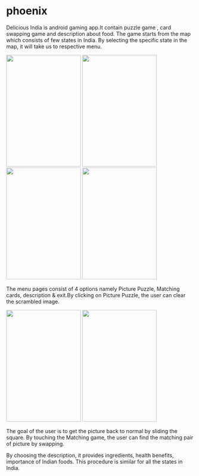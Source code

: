 # phoenix
Delicious India is android gaming app.It contain puzzle game , card swapping game and description about food.
The  game starts from the map which consists of few states in India.
 By selecting the specific state in the map, it will take us to respective menu.
 
 <img src="https://user-images.githubusercontent.com/79742924/136812316-3494abf4-ac8b-4f52-9e0f-684e0fc2356b.jpg" width="200" height="300">                                     <img src="https://user-images.githubusercontent.com/79742924/136816159-b54a485d-7ea3-4487-91a4-f01de87f2d23.jpg" width="200" height="300">              <img src="https://user-images.githubusercontent.com/79742924/136816571-988bb685-a5af-4779-9f61-e99876bd40ec.jpg" width="200" height="300">                    <img src="https://user-images.githubusercontent.com/79742924/136817279-1671364a-0e13-40eb-9a41-9b850364315b.jpg" width="200" height="300">                     







 
 
 
 The menu pages consist of 4 options namely Picture Puzzle, Matching cards, description & exit.By clicking on Picture Puzzle, the user can clear the scrambled image. 
 
 
 
 <img src="https://user-images.githubusercontent.com/79742924/136817729-f980cbaf-ab2c-4510-85f4-d19e127d3f86.jpg" width="200" height="300">     <img src="https://user-images.githubusercontent.com/79742924/136818404-cc89cefa-317c-4482-8eb0-f609bfad07b8.jpg" width="200" height="300">





The goal of the user is to get the picture back to normal by sliding the square.
By touching the Matching game, the user can find the matching pair of picture by swapping.



By choosing the description, it provides ingredients, health benefits, importance of Indian foods.
This procedure is similar for all the states in India.
